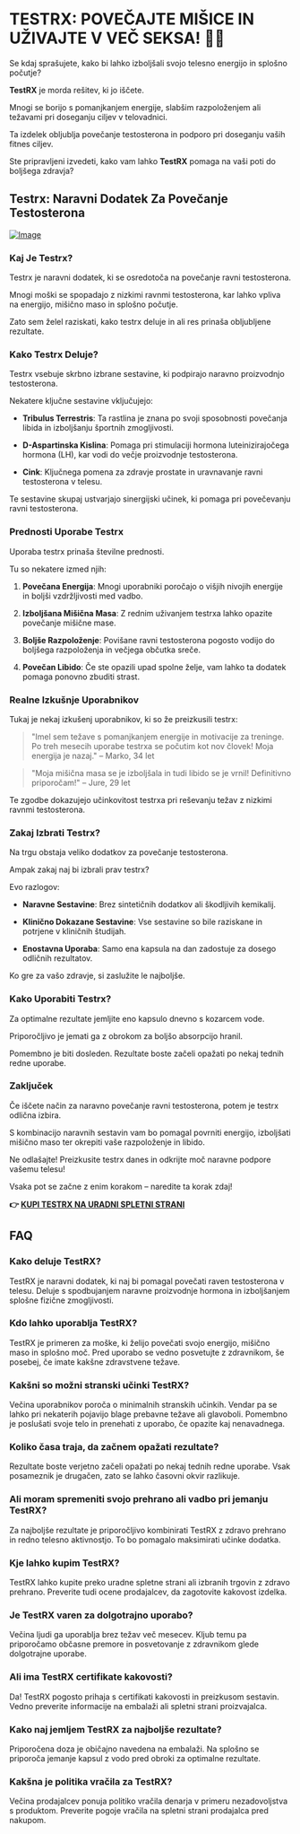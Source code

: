 # TESTRX: POVEČAJTE MIŠICE IN UŽIVAJTE V VEČ SEKSA! 💪🔥

Se kdaj sprašujete, kako bi lahko izboljšali svojo telesno energijo in splošno počutje? 

**TestRX** je morda rešitev, ki jo iščete. 

Mnogi se borijo s pomanjkanjem energije, slabšim razpoloženjem ali težavami pri doseganju ciljev v telovadnici. 

Ta izdelek obljublja povečanje testosterona in podporo pri doseganju vaših fitnes ciljev. 

Ste pripravljeni izvedeti, kako vam lahko **TestRX** pomaga na vaši poti do boljšega zdravja?

## Testrx: Naravni Dodatek Za Povečanje Testosterona

[![Image](https://www2.sellhealth.com/129/TestRX-HiRes.jpg)](https://gchaffi.com/TWuw0UTE)

### Kaj Je Testrx?

Testrx je naravni dodatek, ki se osredotoča na povečanje ravni testosterona. 

Mnogi moški se spopadajo z nizkimi ravnmi testosterona, kar lahko vpliva na energijo, mišično maso in splošno počutje.

Zato sem želel raziskati, kako testrx deluje in ali res prinaša obljubljene rezultate.

### Kako Testrx Deluje?

Testrx vsebuje skrbno izbrane sestavine, ki podpirajo naravno proizvodnjo testosterona.

Nekatere ključne sestavine vključujejo:

- **Tribulus Terrestris**: Ta rastlina je znana po svoji sposobnosti povečanja libida in izboljšanju športnih zmogljivosti.
  
- **D-Aspartinska Kislina**: Pomaga pri stimulaciji hormona luteinizirajočega hormona (LH), kar vodi do večje proizvodnje testosterona.
  
- **Cink**: Ključnega pomena za zdravje prostate in uravnavanje ravni testosterona v telesu.

Te sestavine skupaj ustvarjajo sinergijski učinek, ki pomaga pri povečevanju ravni testosterona.

### Prednosti Uporabe Testrx

Uporaba testrx prinaša številne prednosti. 

Tu so nekatere izmed njih:

1. **Povečana Energija**: Mnogi uporabniki poročajo o višjih nivojih energije in boljši vzdržljivosti med vadbo.
   
2. **Izboljšana Mišična Masa**: Z rednim uživanjem testrxa lahko opazite povečanje mišične mase.
   
3. **Boljše Razpoloženje**: Povišane ravni testosterona pogosto vodijo do boljšega razpoloženja in večjega občutka sreče.

4. **Povečan Libido**: Če ste opazili upad spolne želje, vam lahko ta dodatek pomaga ponovno zbuditi strast.

### Realne Izkušnje Uporabnikov

Tukaj je nekaj izkušenj uporabnikov, ki so že preizkusili testrx:

> "Imel sem težave s pomanjkanjem energije in motivacije za treninge. Po treh mesecih uporabe testrxa se počutim kot nov človek! Moja energija je nazaj." 
> – Marko, 34 let

> "Moja mišična masa se je izboljšala in tudi libido se je vrnil! Definitivno priporočam!" 
> – Jure, 29 let

Te zgodbe dokazujejo učinkovitost testrxa pri reševanju težav z nizkimi ravnmi testosterona.

### Zakaj Izbrati Testrx?

Na trgu obstaja veliko dodatkov za povečanje testosterona. 

Ampak zakaj naj bi izbrali prav testrx? 

Evo razlogov:

- **Naravne Sestavine**: Brez sintetičnih dodatkov ali škodljivih kemikalij.
  
- **Klinično Dokazane Sestavine**: Vse sestavine so bile raziskane in potrjene v kliničnih študijah.
  
- **Enostavna Uporaba**: Samo ena kapsula na dan zadostuje za dosego odličnih rezultatov.

Ko gre za vašo zdravje, si zaslužite le najboljše.

### Kako Uporabiti Testrx?

Za optimalne rezultate jemljite eno kapsulo dnevno s kozarcem vode. 

Priporočljivo je jemati ga z obrokom za boljšo absorpcijo hranil.

Pomembno je biti dosleden. Rezultate boste začeli opažati po nekaj tednih redne uporabe.

### Zaključek

Če iščete način za naravno povečanje ravni testosterona, potem je testrx odlična izbira. 

S kombinacijo naravnih sestavin vam bo pomagal povrniti energijo, izboljšati mišično maso ter okrepiti vaše razpoloženje in libido.

Ne odlašajte! Preizkusite testrx danes in odkrijte moč naravne podpore vašemu telesu!

Vsaka pot se začne z enim korakom – naredite ta korak zdaj!



**👉 [KUPI TESTRX NA URADNI SPLETNI STRANI](https://gchaffi.com/TWuw0UTE)**

## FAQ

### Kako deluje TestRX?
TestRX je naravni dodatek, ki naj bi pomagal povečati raven testosterona v telesu. Deluje s spodbujanjem naravne proizvodnje hormona in izboljšanjem splošne fizične zmogljivosti.

### Kdo lahko uporablja TestRX?
TestRX je primeren za moške, ki želijo povečati svojo energijo, mišično maso in splošno moč. Pred uporabo se vedno posvetujte z zdravnikom, še posebej, če imate kakšne zdravstvene težave.

### Kakšni so možni stranski učinki TestRX?
Večina uporabnikov poroča o minimalnih stranskih učinkih. Vendar pa se lahko pri nekaterih pojavijo blage prebavne težave ali glavoboli. Pomembno je poslušati svoje telo in prenehati z uporabo, če opazite kaj nenavadnega.

### Koliko časa traja, da začnem opažati rezultate?
Rezultate boste verjetno začeli opažati po nekaj tednih redne uporabe. Vsak posameznik je drugačen, zato se lahko časovni okvir razlikuje.

### Ali moram spremeniti svojo prehrano ali vadbo pri jemanju TestRX?
Za najboljše rezultate je priporočljivo kombinirati TestRX z zdravo prehrano in redno telesno aktivnostjo. To bo pomagalo maksimirati učinke dodatka.

### Kje lahko kupim TestRX?
TestRX lahko kupite preko uradne spletne strani ali izbranih trgovin z zdravo prehrano. Preverite tudi ocene prodajalcev, da zagotovite kakovost izdelka.

### Je TestRX varen za dolgotrajno uporabo?
Večina ljudi ga uporablja brez težav več mesecev. Kljub temu pa priporočamo občasne premore in posvetovanje z zdravnikom glede dolgotrajne uporabe.

### Ali ima TestRX certifikate kakovosti?
Da! TestRX pogosto prihaja s certifikati kakovosti in preizkusom sestavin. Vedno preverite informacije na embalaži ali spletni strani proizvajalca.

### Kako naj jemljem TestRX za najboljše rezultate?
Priporočena doza je običajno navedena na embalaži. Na splošno se priporoča jemanje kapsul z vodo pred obroki za optimalne rezultate.

### Kakšna je politika vračila za TestRX?
Večina prodajalcev ponuja politiko vračila denarja v primeru nezadovoljstva s produktom. Preverite pogoje vračila na spletni strani prodajalca pred nakupom.